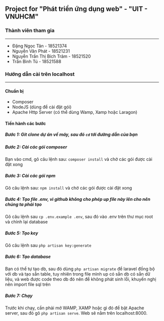 <h2>Project for "Phát triển ứng dụng web" - "UIT - VNUHCM"</h2>
<div>
<h3>Thành viên tham gia</h3>
<hr>
<ul>
    <li>Đặng Ngọc Tân - 18521374</li>
    <li>Nguyễn Văn Phát - 18521231</li>
    <li>Nguyễn Trần Thị Bích Trâm - 18521520</li>
    <li>Trần Bình Tú - 18521588</li>
<ul>
    </div>
    <div>
<h3>Hướng dẫn cài trên localhost</h3>
<hr>
<h4>Chuẩn bị</h4>
<ul>
    <li>Composer</li>
    <li>NodeJS (dùng để cài đặt gói) </li>
    <li>Apache Http Server (có thể dùng Wamp, Xamp hoặc Laragon)</li>
</ul>
<h4>Tiến hành các bước</h4>
<h5>Bước 1: Git clone dự án về máy, sau đó <code>cd</code> tới đường dẫn của bạn </h5>
<h5>Bước 2: Cài các gói composer </h5>
Bạn vào cmd, gõ câu lệnh sau: <code>composer install</code> và chờ các gói được cài đặt xong
<h5>Bước 3: Cài các gói npm</h5>
Gõ câu lệnh sau: <code>npm install</code> và chờ các gói được cài đặt xong
<h5>Bước 4: Tạo file .env, vì github không cho phép up file này lên cho nên chúng ta phải tạo</h5>
Gõ câu lệnh sau <code>cp .env.example .env</code>, sau đó vào .env trên thư mục root và chỉnh lại database
<h5>Bước 5: Tạo key</h5>
Gõ câu lệnh sau <code>php artisan key:generate</code>
<h5>Bước 6: Tạo database</h5>
Bạn có thể tự tạo db, sau đó dùng <code>php artisan migrate</code> để laravel đồng bộ với db và tạo sẵn table, tuy nhiên trong file mình up có sẵn db có sẵn dữ liệu, và web được code theo db đó nên để không phát sinh lỗi, khuyến nghị nên import file sql trên
<h5>Bước 7: Chạy</h5>
Trước khi chạy, cần phải mở WAMP, XAMP hoặc gì đó để bật Apache server, sau đó gõ <code>php artisan serve</code>. Web sẽ nằm trên localhost:8000.
    </div>
    
